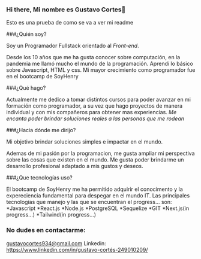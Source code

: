 ### Hi there, Mi nombre es Gustavo Cortes👋
Esto es una prueba de como se va a ver mi readme

###¿Quién soy?

Soy un Programador Fullstack orientado al *Front-end*.

Desde los 10 años que me ha gusta conocer sobre computación, en la pandemia me llamó mucho el mundo de la programación. Aprendí lo básico sobre
Javascript, HTML y css. Mi mayor crecimiento como programador fue en el bootcamp de SoyHenry

###¿Qué hago?

Actualmente me dedico a tomar distintos cursos para poder avanzar en mi formación como programador, a su vez que hago proyectos de manera individual y con
mis compañeros para obtener mas experiencias. *Me encanta poder brindar soluciones reales a las personas que me rodean*

###¿Hacia dónde me dirijo?

Mi objetivo brindar soluciones simples e impactar en el mundo.

Ademas de mi pasión por la programacion, me gusta ampliar mi perspectiva sobre las cosas que existen en el mundo. Me gusta poder brindarme un desarrollo profesional
adaptado a mis gustos y deseos.

###¿Que tecnologías uso?

El bootcamp de SoyHenry me ha permitido adquirir el conocimento y la expereciencia fundamental para despegar en el mundo IT. 
Las principales tecnologías que manejo y las que se encuentran el progress... son:
  *Javascript
  *React.js
  *Node.js
  *PostgreSQL
  *Sequelize
  *GIT
  *Next.js(in progress...)
  *Tailwind(in progress...)

  
### No dudes en contactarme: 

gustavocortes934@gmail.com
Linkedin: https://www.linkedin.com/in/gustavo-cortés-249010209/
<!--
**GCortesGustavo/GCortesGustavo** is a ✨ _special_ ✨ repository because its `README.md` (this file) appears on your GitHub profile.

Here are some ideas to get you started:

- 🔭 I’m currently working on ...
- 🌱 I’m currently learning ...
- 👯 I’m looking to collaborate on ...
- 🤔 I’m looking for help with ...
- 💬 Ask me about ...
- 📫 How to reach me: ...
- 😄 Pronouns: ...
- ⚡ Fun fact: ...

-->
